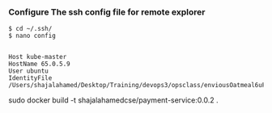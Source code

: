 ### Configure The ssh config file for remote explorer  
    $ cd ~/.ssh/
    $ nano config


    Host kube-master
    HostName 65.0.5.9
    User ubuntu
    IdentityFile /Users/shajalahamed/Desktop/Training/devops3/opsclass/enviousOatmeal6uFakAvxR.pem


sudo docker build -t shajalahamedcse/payment-service:0.0.2 .